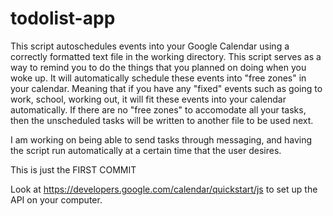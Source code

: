 # todolist-app
This script autoschedules events into your Google Calendar using a correctly formatted text file in the working directory.
This script serves as a way to remind you to do the things that you planned on doing when you woke up. It will automatically
schedule these events into "free zones" in your calendar. Meaning that if you have any "fixed" events such as going to work,
school, working out, it will fit these events into your calendar automatically. If there are no "free zones" to accomodate 
all your tasks, then the unscheduled tasks will be written to another file to be used next.

I am working on being able to send tasks through messaging, and having the script run automatically at a certain time that the
user desires. 

This is just the FIRST COMMIT

Look at https://developers.google.com/calendar/quickstart/js to set up the API on your computer.
